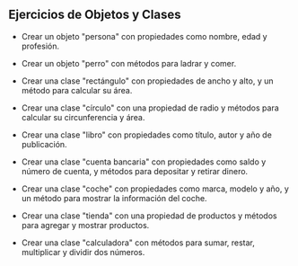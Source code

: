 ## Ejercicios de Objetos y Clases

* Crear un objeto "persona" con propiedades como nombre, edad y profesión.

* Crear un objeto "perro" con métodos para ladrar y comer.

* Crear una clase "rectángulo" con propiedades de ancho y alto, y un método para calcular su área.

* Crear una clase "círculo" con una propiedad de radio y métodos para calcular su circunferencia y área.

* Crear una clase "libro" con propiedades como título, autor y año de publicación.

* Crear una clase "cuenta bancaria" con propiedades como saldo y número de cuenta, y métodos para depositar y retirar dinero.

* Crear una clase "coche" con propiedades como marca, modelo y año, y un método para mostrar la información del coche.

* Crear una clase "tienda" con una propiedad de productos y métodos para agregar y mostrar productos.

* Crear una clase "calculadora" con métodos para sumar, restar, multiplicar y dividir dos números.

